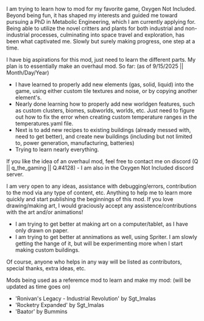 I am trying to learn how to mod for my favorite game, Oxygen Not Included. 
Beyond being fun, it has shaped my interests and guided me toward pursuing a PhD in Metabolic Engineering, which I am currently applying for. Being able to utilize the novel critters and plants for both industrial and non-industrial processes, culminating into space travel and exploration, has been what captivated me.
Slowly but surely making progress, one step at a time.

I have big aspirations for this mod, just need to learn the different parts. My plan is to essentially make an overhaul mod.
So far: (as of 9/15/2025 || Month/Day/Year)
  - I have learned to properly add new elements (gas, solid, liquid) into the game, using either custom tile textures and noise, or by copying another element's.
  - Nearly done learning how to properly add new worldgen features, such as custom clusters, biomes, subworlds, worlds, etc. Just need to figure out how to fix the error when creating custom temperature ranges in the temperatures.yaml file.
  - Next is to add new recipes to existing buildings (already messed with, need to get better), and create new buildings (including but not limited to, power generation, manufacturing, batteries)
  - Trying to learn nearly everything.

If you like the idea of an overhaul mod, feel free to contact me on discord (Q || q_the_gaming || Q.#4128) - I am also in the Oxygen Not Included discord server.

I am very open to any ideas, assistance with debugging/errors, contribution to the mod via any type of content, etc. 
Anything to help me to learn more quickly and start publishing the beginnings of this mod.
If you love drawing/making art, I would graciously accept any assistence/contributions with the art and/or animations!
  - I am trying to get better at making art on a computer/tablet, as I have only drawn on paper.
  - I am trying to get better at annimations as well, using Spriter. I am slowly getting the hange of it, but will be experimenting more when I start making custom buildings.

Of course, anyone who helps in any way will be listed as contributors, special thanks, extra ideas, etc.

Mods being used as a referemce mod to learn and make my mod: (will be updated as time goes on)
  - 'Ronivan's Legacy - Industrial Revolution' by Sgt_Imalas
  - 'Rocketry Expanded' by Sgt_Imalas
  - 'Baator' by Bummins
